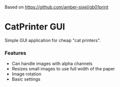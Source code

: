 Based on https://github.com/amber-sixel/gb01print

# CatPrinter GUI

Simple GUI application for cheap "cat printers". 

### Features

- Can handle images with alpha channels
- Resizes small images to use full width of the paper
- Image rotation
- Basic settings


